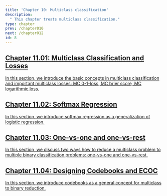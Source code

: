 ```yaml
---
title: 'Chapter 10: Multiclass classification'
description:
  " This chapter treats multiclass classification." 
type: chapter
prev: /chapter010
next: /chapter012
id: 8
---
```



<section class="c72e2d57">
  <h2 class="_5e0ebe7a">
  <a class="_46224d00 _7e2d93b5" href="/chapter11-01-multiclass-mc-losses">Chapter 11.01: Multiclass Classification and Losses</a>

  </h2>
  <p class="de526628">
  <a class="_46224d00 _7e2d93b5" href="/chapter11-01-multiclass-mc-losses"> In this section, we introduce the basic concepts in multiclass classification and important multiclass losses: MC 0-1-loss, MC brier score, MC logarithmic loss. </a>
  </p>
</section>





<section class="c72e2d57">
  <h2 class="_5e0ebe7a">
  <a class="_46224d00 _7e2d93b5" href="/chapter11-02-multiclass-softmax-regression">Chapter 11.02: Softmax Regression</a>

  </h2>
  <p class="de526628">
  <a class="_46224d00 _7e2d93b5" href="/chapter11-02-multiclass-softmax-regression"> In this section, we introduce softmax regression as a generalization of logistic regression. </a>
  </p>
</section>





<section class="c72e2d57">
  <h2 class="_5e0ebe7a">
  <a class="_46224d00 _7e2d93b5" href="/chapter11-03-multiclass-binary-reduction">Chapter 11.03: One-vs-one and one-vs-rest</a>

  </h2>
  <p class="de526628">
  <a class="_46224d00 _7e2d93b5" href="/chapter11-03-multiclass-binary-reduction"> In this section, we discuss two ways how to reduce a multiclass problem to multiple binary classification problems: one-vs-one and one-vs-rest. </a>
  </p>
</section>





<section class="c72e2d57">
  <h2 class="_5e0ebe7a">
  <a class="_46224d00 _7e2d93b5" href="/chapter11-04-multiclass-codebooks">Chapter 11.04: Designing Codebooks and ECOC</a>

  </h2>
  <p class="de526628">
  <a class="_46224d00 _7e2d93b5" href="/chapter11-04-multiclass-codebooks"> In this section, we introduce codebooks as a general concept for multiclass to binary reduction. </a>
  </p>
</section>




